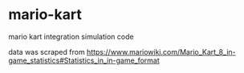 # mario-kart
mario kart integration simulation code 

data was scraped from https://www.mariowiki.com/Mario_Kart_8_in-game_statistics#Statistics_in_in-game_format

